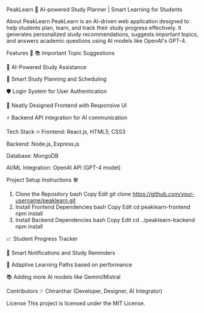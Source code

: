 PeakLearn 🚀
AI-powered Study Planner | Smart Learning for Students

About PeakLearn
PeakLearn is an AI-driven web application designed to help students plan, learn, and track their study progress effectively.
It generates personalized study recommendations, suggests important topics, and answers academic questions using AI models like OpenAI's GPT-4.

Features 🌟
📚 Important Topic Suggestions

🧠 AI-Powered Study Assistance

📅 Smart Study Planning and Scheduling

🛡️ Login System for User Authentication

🎨 Neatly Designed Frontend with Responsive UI

⚡ Backend API integration for AI communication

Tech Stack 🔥
Frontend: React.js, HTML5, CSS3

Backend: Node.js, Express.js

Database: MongoDB

AI/ML Integration: OpenAI API (GPT-4 model)

Project Setup Instructions 🛠️
1. Clone the Repository
bash
Copy
Edit
git clone https://github.com/your-username/peaklearn.git
2. Install Frontend Dependencies
bash
Copy
Edit
cd peaklearn-frontend
npm install
3. Install Backend Dependencies
bash
Copy
Edit
cd ../peaklearn-backend
npm install

📈 Student Progress Tracker

🔔 Smart Notifications and Study Reminders

🎯 Adaptive Learning Paths based on performance

📚 Adding more AI models like Gemini/Mistral

Contributors ✨
Chiranthar (Developer, Designer, AI Integrator)

License
This project is licensed under the MIT License.
